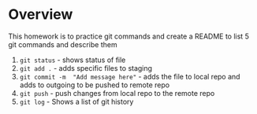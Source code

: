 # Overview
This homework is to practice git commands and create a README to list 5 git commands and describe them

1. `git status` - shows status of file
2. `git add .` - adds specific files to staging 
3. `git commit -m  "Add message here"` - adds the file to local repo and adds to outgoing to be pushed to remote repo
4. `git push` - push changes from local repo to the remote repo
5. `git log` - Shows a list of git history 
